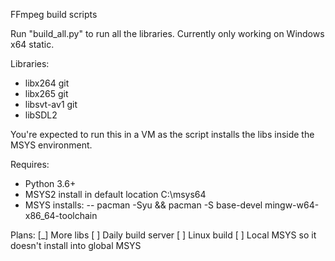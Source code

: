 FFmpeg build scripts

Run "build_all.py" to run all the libraries.
Currently only working on Windows x64 static.

Libraries:
- libx264 git
- libx265 git
- libsvt-av1 git
- libSDL2

You're expected to run this in a VM as the script installs the libs inside the MSYS environment.

Requires:
- Python 3.6+
- MSYS2 install in default location C:\msys64
- MSYS installs: 
-- pacman -Syu && pacman -S base-devel mingw-w64-x86_64-toolchain

Plans:
[_] More libs
[ ] Daily build server
[ ] Linux build
[ ] Local MSYS so it doesn't install into global MSYS
